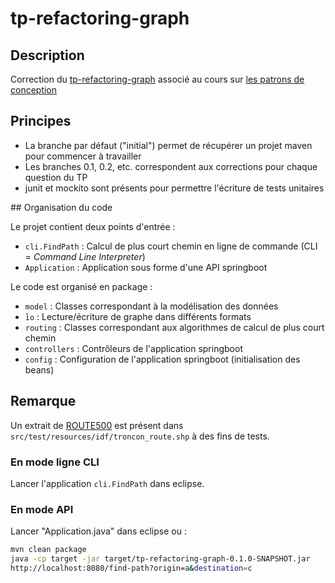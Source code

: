 # tp-refactoring-graph


## Description

Correction du [tp-refactoring-graph](http://mborne.github.io/cours-patron-conception/annexe/tp-graph/index.html) associé au cours 
sur [les patrons de conception](http://mborne.github.io/cours-patron-conception/)


## Principes

* La branche par défaut ("initial") permet de récupérer un projet maven pour commencer à travailler
* Les branches 0.1, 0.2, etc. correspondent aux corrections pour chaque question du TP
* junit et mockito sont présents pour permettre l'écriture de tests unitaires


## Organisation du code

Le projet contient deux points d'entrée :

* `cli.FindPath` : Calcul de plus court chemin en ligne de commande (CLI = *Command Line Interpreter*)
* `Application` : Application sous forme d'une API springboot

Le code est organisé en package :

* `model` : Classes correspondant à la modélisation des données
* ̀`io` : Lecture/écriture de graphe dans différents formats
* `routing` : Classes correspondant aux algorithmes de calcul de plus court chemin
* `controllers` : Contrôleurs de l'application springboot
* `config` : Configuration de l'application springboot (initialisation des beans)


## Remarque

Un extrait de [ROUTE500](http://professionnels.ign.fr/route500) est présent dans `src/test/resources/idf/troncon_route.shp` à des fins de tests.


### En mode ligne CLI

Lancer l'application `cli.FindPath` dans eclipse.

### En mode API

Lancer "Application.java" dans eclipse ou :

```bash
mvn clean package
java -cp target -jar target/tp-refactoring-graph-0.1.0-SNAPSHOT.jar
http://localhost:8080/find-path?origin=a&destination=c
```
